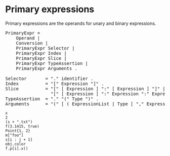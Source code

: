 # Primary expressions

Primary expressions are the operands for unary and binary expressions.

<pre>
<a id="PrimaryExpr">PrimaryExpr</a> =
	Operand |
	Conversion |
	PrimaryExpr Selector |
	PrimaryExpr Index |
	PrimaryExpr Slice |
	PrimaryExpr TypeAssertion |
	PrimaryExpr Arguments .

<a id="Selector">Selector</a>       = "." identifier .
<a id="Index">Index</a>          = "[" Expression "]" .
<a id="Slice">Slice</a>          = "[" [ Expression ] ":" [ Expression ] "]" |
                 "[" [ Expression ] ":" Expression ":" Expression "]" .
<a id="TypeAssertion">TypeAssertion</a>  = "." "(" Type ")" .
<a id="Arguments">Arguments</a>      = "(" [ ( ExpressionList | Type [ "," ExpressionList ] ) [ "..." ] [ "," ] ] ")" .
</pre>

```
x
2
(s + ".txt")
f(3.1415, true)
Point{1, 2}
m["foo"]
s[i : j + 1]
obj.color
f.p[i].x()
```